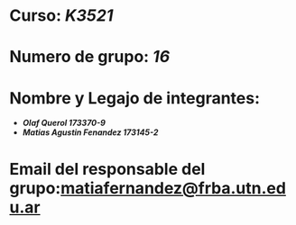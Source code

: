 # **Curso:** ***K3521***
# **Numero de grupo:** ***16***
# **Nombre y Legajo de integrantes:**
  * ***Olaf Querol 173370-9***
  * ***Matias Agustin Fenandez 173145-2***
# **Email del responsable del grupo:matiafernandez@frba.utn.edu.ar**
